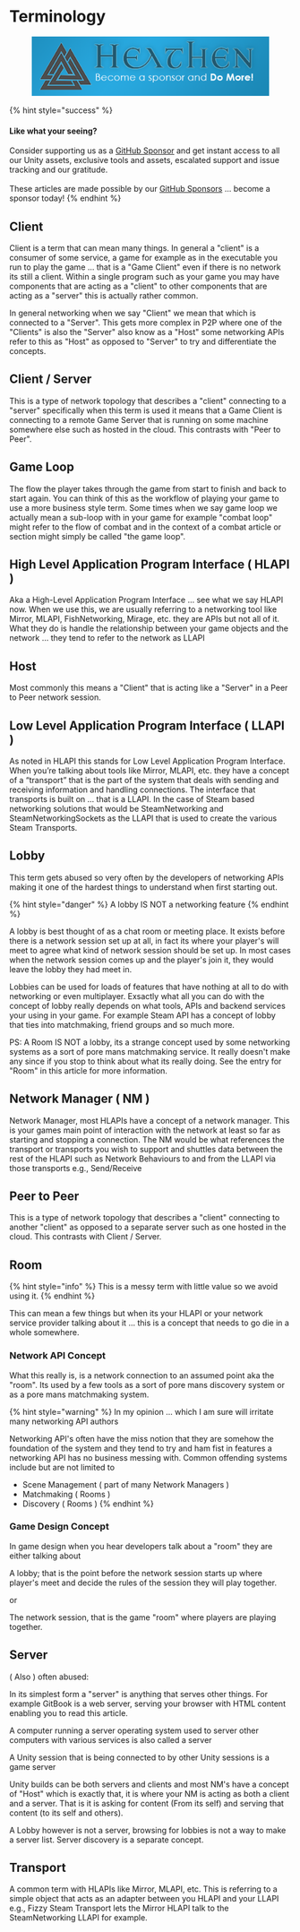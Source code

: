 # Terminology

<figure><img src="../../../../.gitbook/assets/512x128 Sponsor Banner.png" alt="Become a sponsor and Do More"><figcaption></figcaption></figure>

{% hint style="success" %}
#### Like what your seeing?

Consider supporting us as a [GitHub Sponsor](../../../../) and get instant access to all our Unity assets, exclusive tools and assets, escalated support and issue tracking and our gratitude.\
\
These articles are made possible by our [GitHub Sponsors](https://github.com/sponsors/heathen-engineering) ... become a sponsor today!
{% endhint %}

## Client

Client is a term that can mean many things. In general a "client" is a consumer of some service, a game for example as in the executable you run to play the game ... that is a "Game Client" even if there is no network its still a client. Within a single program such as your game you may have components that are acting as a "client" to other components that are acting as a "server" this is actually rather common.

In general networking when we say "Client" we mean that which is connected to a "Server". This gets more complex in P2P where one of the "Clients" is also the "Server" also know as a "Host" some networking APIs refer to this as "Host" as opposed to "Server" to try and differentiate the concepts.

## Client / Server

This is a type of network topology that describes a "client" connecting to a "server" specifically when this term is used it means that a Game Client is connecting to a remote Game Server that is running on some machine somewhere else such as hosted in the cloud. This contrasts with "Peer to Peer".

## Game Loop

The flow the player takes through the game from start to finish and back to start again. You can think of this as the workflow of playing your game to use a more business style term. Some times when we say game loop we actually mean a sub-loop with in your game for example "combat loop" might refer to the flow of combat and in the context of a combat article or section might simply be called "the game loop".

## High Level Application Program Interface ( HLAPI )

Aka a High-Level Application Program Interface … see what we say HLAPI now. When we use this, we are usually referring to a networking tool like Mirror, MLAPI, FishNetworking, Mirage, etc. they are APIs but not all of it. What they do is handle the relationship between your game objects and the network … they tend to refer to the network as LLAPI

## Host

Most commonly this means a "Client" that is acting like a "Server" in a Peer to Peer network session.

## Low Level Application Program Interface ( LLAPI )

As noted in HLAPI this stands for Low Level Application Program Interface. When you’re talking about tools like Mirror, MLAPI, etc. they have a concept of a “transport” that is the part of the system that deals with sending and receiving information and handling connections. The interface that transports is built on … that is a LLAPI. In the case of Steam based networking solutions that would be SteamNetworking and SteamNetworkingSockets as the LLAPI that is used to create the various Steam Transports.

## Lobby

This term gets abused so very often by the developers of networking APIs making it one of the hardest things to understand when first starting out.

{% hint style="danger" %}
A lobby IS NOT a networking feature
{% endhint %}

A lobby is best thought of as a chat room or meeting place. It exists before there is a network session set up at all, in fact its where your player's will meet to agree what kind of network session should be set up. In most cases when the network session comes up and the player's join it, they would leave the lobby they had meet in.

Lobbies can be used for loads of features that have nothing at all to do with networking or even multiplayer. Exsactly what all you can do with the concept of lobby really depends on what tools, APIs and backend services your using in your game. For example Steam API has a concept of lobby that ties into matchmaking, friend groups and so much more.

PS: A Room IS NOT a lobby, its a strange concept used by some networking systems as a sort of pore mans matchmaking service. It really doesn't make any since if you stop to think about what its really doing. See the entry for "Room" in this article for more information.

## Network Manager ( NM )

Network Manager, most HLAPIs have a concept of a network manager. This is your games main point of interaction with the network at least so far as starting and stopping a connection. The NM would be what references the transport or transports you wish to support and shuttles data between the rest of the HLAPI such as Network Behaviours to and from the LLAPI via those transports e.g., Send/Receive

## Peer to Peer

This is a type of network topology that describes a "client" connecting to another "client" as opposed to a separate server such as one hosted in the cloud. This contrasts with Client / Server.

## Room

{% hint style="info" %}
This is a messy term with little value so we avoid using it.
{% endhint %}

This can mean a few things but when its your HLAPI or your network service provider talking about it ... this is a concept that needs to go die in a whole somewhere.&#x20;

### Network API Concept

What this really is, is a network connection to an assumed point aka the "room". Its used by a few tools as a sort of pore mans discovery system or as a pore mans matchmaking system.&#x20;

{% hint style="warning" %}
In my opinion ... which I am sure will irritate many networking API authors

Networking API's often have the miss notion that they are somehow the foundation of the system and they tend to try and ham fist in features a networking API has no business messing with. Common offending systems include but are not limited to

* Scene Management ( part of many Network Managers )
* Matchmaking ( Rooms )&#x20;
* Discovery ( Rooms )
{% endhint %}

### Game Design Concept

In game design when you hear developers talk about a "room" they are either talking about

A lobby; that is the point before the network session starts up where player's meet and decide the rules of the session they will play together.

or

The network session, that is the game "room" where players are playing together.&#x20;

## Server

( Also ) often abused:

In its simplest form a "server" is anything that serves other things. For example GitBook is a web server, serving your browser with HTML content enabling you to read this article.

A computer running a server operating system used to server other computers with various services is also called a server

A Unity session that is being connected to by other Unity sessions is a game server

Unity builds can be both servers and clients and most NM's have a concept of "Host" which is exactly that, it is where your NM is acting as both a client and a server. That is it is asking for content (From its self) and serving that content (to its self and others).

A Lobby however is not a server, browsing for lobbies is not a way to make a server list. Server discovery is a separate concept.

## Transport

A common term with HLAPIs like Mirror, MLAPI, etc. This is referring to a simple object that acts as an adapter between you HLAPI and your LLAPI e.g., Fizzy Steam Transport lets the Mirror HLAPI talk to the SteamNetworking LLAPI for example.
